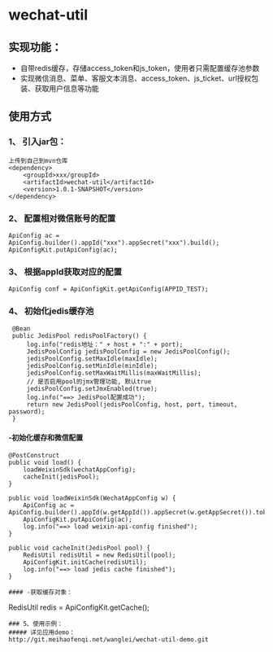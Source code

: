 # wechat-util

## 实现功能：
- 自带redis缓存，存储access_token和js_token，使用者只需配置缓存池参数
- 实现微信消息、菜单、客服文本消息、access_token、js_ticket、url授权包装、获取用户信息等功能

## 使用方式
### 1、 引入jar包：
```
上传到自己到mvn仓库
<dependency>
    <groupId>xxx/groupId>
    <artifactId>wechat-util</artifactId>
    <version>1.0.1-SNAPSHOT</version>
</dependency>
```
### 2、 配置相对微信账号的配置
```
ApiConfig ac = ApiConfig.builder().appId("xxx").appSecret("xxx").build();
ApiConfigKit.putApiConfig(ac);
```
### 3、 根据appId获取对应的配置
```
ApiConfig conf = ApiConfigKit.getApiConfig(APPID_TEST);
```
### 4、 初始化jedis缓存池
```
 @Bean
 public JedisPool redisPoolFactory() {
     log.info("redis地址：" + host + ":" + port);
     JedisPoolConfig jedisPoolConfig = new JedisPoolConfig();
     jedisPoolConfig.setMaxIdle(maxIdle);
     jedisPoolConfig.setMinIdle(minIdle);
     jedisPoolConfig.setMaxWaitMillis(maxWaitMillis);
     // 是否启用pool的jmx管理功能, 默认true
     jedisPoolConfig.setJmxEnabled(true);
     log.info("==> JedisPool配置成功");
     return new JedisPool(jedisPoolConfig, host, port, timeout, password);
 }
```
#### -初始化缓存和微信配置
```
@PostConstruct
public void load() {
    loadWeixinSdk(wechatAppConfig);
    cacheInit(jedisPool);
}

public void loadWeixinSdk(WechatAppConfig w) {
    ApiConfig ac = ApiConfig.builder().appId(w.getAppId()).appSecret(w.getAppSecret()).token(w.getToken()).build();
    ApiConfigKit.putApiConfig(ac);
    log.info("==> load weixin-api-config finished");
}

public void cacheInit(JedisPool pool) {
    RedisUtil redisUtil = new RedisUtil(pool);
    ApiConfigKit.initCache(redisUtil);
    log.info("==> load jedis cache finished");
}
```

 ```
#### -获取缓存对象：
```
RedisUtil redis = ApiConfigKit.getCache();
```
### 5、使用示例：
##### 详见应用demo：
http://git.meihaofenqi.net/wanglei/wechat-util-demo.git
